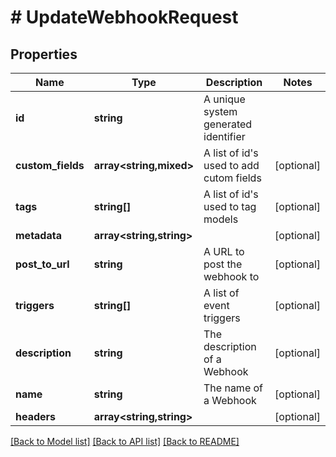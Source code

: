 # # UpdateWebhookRequest

## Properties

Name | Type | Description | Notes
------------ | ------------- | ------------- | -------------
**id** | **string** | A unique system generated identifier |
**custom_fields** | **array<string,mixed>** | A list of id&#39;s used to add cutom fields | [optional]
**tags** | **string[]** | A list of id&#39;s used to tag models | [optional]
**metadata** | **array<string,string>** |  | [optional]
**post_to_url** | **string** | A URL to post the webhook to | [optional]
**triggers** | **string[]** | A list of event triggers | [optional]
**description** | **string** | The description of a Webhook | [optional]
**name** | **string** | The name of a Webhook | [optional]
**headers** | **array<string,string>** |  | [optional]

[[Back to Model list]](../../README.md#models) [[Back to API list]](../../README.md#endpoints) [[Back to README]](../../README.md)
